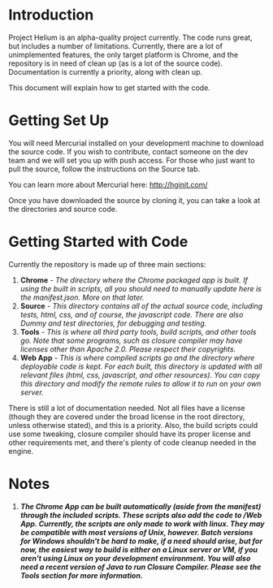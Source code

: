 # Introduction #

Project Helium is an alpha-quality project currently. The code runs great, but includes a number of limitations. Currently, there are a lot of unimplemented features, the only target platform is Chrome, and the repository is in need of clean up (as is a lot of the source code). Documentation is currently a priority, along with clean up.

This document will explain how to get started with the code.

# Getting Set Up #

You will need Mercurial installed on your development machine to download the source code. If you wish to contribute, contact someone on the dev team and we will set you up with push access. For those who just want to pull the source, follow the instructions on the Source tab.

You can learn more about Mercurial here: http://hginit.com/

Once you have downloaded the source by cloning it, you can take a look at the directories and source code.

# Getting Started with Code #

Currently the repository is made up of three main sections:

  1. **Chrome** - _The directory where the Chrome packaged app is built. If using the built in scripts, all you should need to manually update here is the manifest.json. More on that later._
  1. **Source** - _This directory contains all of the actual source code, including tests, html, css, and of course, the javascript code. There are also Dummy and test directories, for debugging and testing._
  1. **Tools** - _This is where all third party tools, build scripts, and other tools go. Note that some programs, such as closure compiler may have licenses other than Apache 2.0. Please respect their copyrights._
  1. **Web App** - _This is where compiled scripts go and the directory where deployable code is kept. For each built, this directory is updated with all relevant files (html, css, javascript, and other resources). You can copy this directory and modify the remote rules to allow it to run on your own server._

There is still a lot of documentation needed. Not all files have a license (though they are covered under the broad license in the root directory, unless otherwise stated), and this is a priority. Also, the build scripts could use some tweaking, closure compiler should have its proper license and other requirements met, and there's plenty of code cleanup needed in the engine.

# Notes #

  1. _**The Chrome App can be built automatically (aside from the manifest) through the included scripts. These scripts also add the code to /Web App. Currently, the scripts are only made to work with linux. They may be compatible with most versions of Unix, however. Batch versions for Windows shouldn't be hard to make, if a need should arise, but for now, the easiest way to build is either on a Linux server or VM, if you aren't using Linux on your development environment. You will also need a recent version of Java to run Closure Compiler. Please see the Tools section for more information.**_